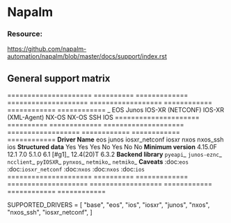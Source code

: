 # Napalm

### Resource:

https://github.com/napalm-automation/napalm/blob/master/docs/support/index.rst



General support matrix
----------------------



  =====================   ==========  =============  ====================  ==================  ============  ============  ============
  _                       EOS         Junos          IOS-XR (NETCONF)      IOS-XR (XML-Agent)  NX-OS         NX-OS SSH     IOS
  =====================   ==========  =============  ====================  ==================  ============  ============  ============
  **Driver Name**         eos         junos          iosxr_netconf         iosxr               nxos          nxos_ssh      ios
  **Structured data**     Yes         Yes            Yes                   No                  Yes           No            No
  **Minimum version**     4.15.0F     12.1           7.0                   5.1.0               6.1 [#g1]_    12.4(20)T     6.3.2
  **Backend library**     `pyeapi`_   `junos-eznc`_  `ncclient`_           `pyIOSXR`_          `pynxos`_     `netmiko`_    `netmiko`_
  **Caveats**             :doc:`eos`                 :doc:`iosxr_netconf`                      :doc:`nxos`   :doc:`nxos`   :doc:`ios`
  =====================   ==========  =============  ====================  ==================  ============  ============  ============



SUPPORTED_DRIVERS = [
    "base",
    "eos",
    "ios",
    "iosxr",
    "junos",
    "nxos",
    "nxos_ssh",
    "iosxr_netconf",
]

